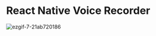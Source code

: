 # React Native Voice Recorder

![ezgif-7-21ab720186](https://github.com/user-attachments/assets/45808edd-ec20-43cb-9ce9-4c1eb74f033c)
